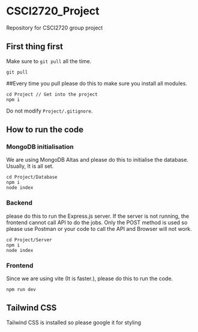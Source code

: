 # CSCI2720_Project
Repository for CSCI2720 group project

## First thing first
Make sure to `git pull` all the time.
```
git pull
```

##Every time you pull
please do this to make sure you install all modules.
```
cd Project // Get into the project
npm i
```
Do not modify `Project/.gitignore`.

## How to run the code
### MongoDB initialisation
We are using MongoDB Altas and please do this to initialise the database. Usually, It is all set.
```
cd Project/Database
npm i
node index
```

### Backend
please do this to run the Express.js server. If the server is not running, the frontend cannot call API to do the jobs. Only the POST method is used so please use Postman or your code to call the API and Browser will not work.
```
cd Project/Server
npm i
node index
```

### Frontend
Since we are using vite (It is faster.), please do this to run the code.
```
npm run dev
```

## Tailwind CSS
Tailwind CSS is installed so please google it for styling
